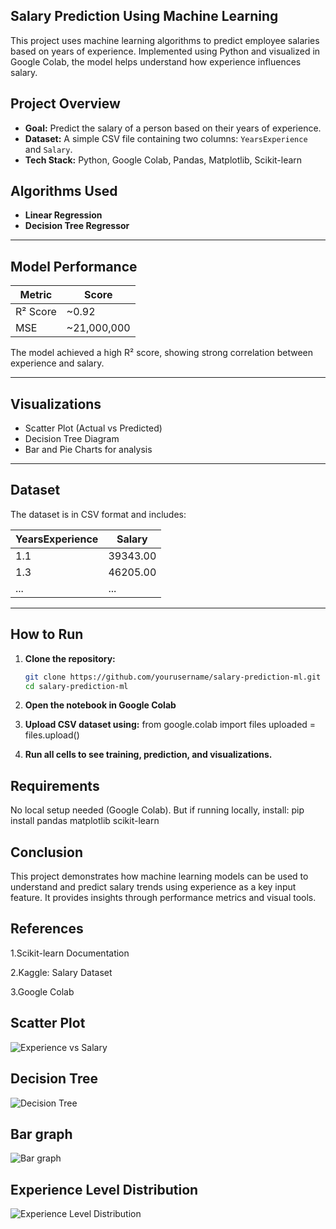 ## Salary Prediction Using Machine Learning

This project uses machine learning algorithms to predict employee salaries based on years of experience. Implemented using Python and visualized in Google Colab, the model helps understand how experience influences salary.


## Project Overview

- **Goal:** Predict the salary of a person based on their years of experience.
- **Dataset:** A simple CSV file containing two columns: `YearsExperience` and `Salary`.
- **Tech Stack:** Python, Google Colab, Pandas, Matplotlib, Scikit-learn


## Algorithms Used

- **Linear Regression**
- **Decision Tree Regressor**

---

## Model Performance

| Metric        | Score          |
|---------------|----------------|
| R² Score      | ~0.92          |
| MSE           | ~21,000,000    |

The model achieved a high R² score, showing strong correlation between experience and salary.

---

## Visualizations

- Scatter Plot (Actual vs Predicted)
- Decision Tree Diagram
- Bar and Pie Charts for analysis

---

## Dataset

The dataset is in CSV format and includes:

| YearsExperience | Salary      |
|------------------|-------------|
| 1.1              | 39343.00    |
| 1.3              | 46205.00    |
| ...              | ...         |


---

## How to Run

1. **Clone the repository:**
   ```bash
   git clone https://github.com/yourusername/salary-prediction-ml.git
   cd salary-prediction-ml
2. **Open the notebook in Google Colab**

3. **Upload CSV dataset using:**
from google.colab import files
uploaded = files.upload()
4. **Run all cells to see training, prediction, and visualizations.**

## Requirements
No local setup needed (Google Colab).
But if running locally, install:
pip install pandas matplotlib scikit-learn

## Conclusion
This project demonstrates how machine learning models can be used to understand and predict salary trends using experience as a key input feature. It provides insights through performance metrics and visual tools.

## References
1.Scikit-learn Documentation

2.Kaggle: Salary Dataset

3.Google Colab

## Scatter Plot
![Experience vs Salary](scatter_plot.png)

## Decision Tree
![Decision Tree](decision_tree.png)

## Bar graph 
![Bar graph](bar_graph.png)

## Experience Level Distribution 
![Experience Level Distribution](experience_level.png)
